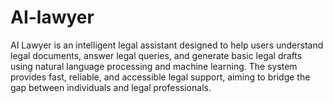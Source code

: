 # AI-lawyer
AI Lawyer is an intelligent legal assistant designed to help users understand legal documents, answer legal queries, and generate basic legal drafts using natural language processing and machine learning. The system provides fast, reliable, and accessible legal support, aiming to bridge the gap between individuals and legal professionals.
